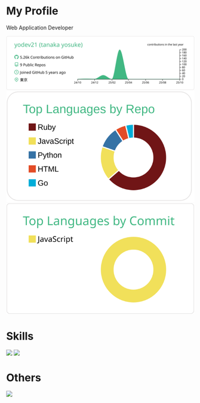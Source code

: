 # My Profile

Web Application Developer

[![](https://raw.githubusercontent.com/yodev21/yodev21/main/profile-summary-card-output/vue/0-profile-details.svg)](https://github.com/vn7n24fzkq/github-profile-summary-cards)
[![](https://raw.githubusercontent.com/yodev21/yodev21/main/profile-summary-card-output/vue/1-repos-per-language.svg)](https://github.com/vn7n24fzkq/github-profile-summary-cards)
[![](https://raw.githubusercontent.com/yodev21/yodev21/main/profile-summary-card-output/vue/2-most-commit-language.svg)](https://github.com/vn7n24fzkq/github-profile-summary-cards)

# Skills

[![](https://img.shields.io/badge/-Rails-000?style=flat&logo=ruby-on-rails)](https://github.com/yodev21)
[![](https://img.shields.io/badge/-AWS-000?style=flat&logo=amazon-aws)](https://github.com/yodev21)

# Others

![](https://komarev.com/ghpvc/?username=yodev21&color=green)
